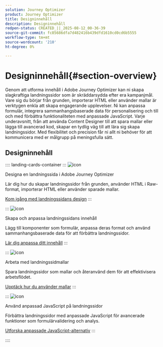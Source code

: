 ```yaml
---
solution: Journey Optimizer
product: Journey Optimizer
title: Designinnehåll
description: Designinnehåll
redpen-status: CREATED_||_2025-08-12_00-36-39
source-git-commit: fc85686dfa7d482416b439dfd1610cd0cd6b5555
workflow-type: tm+mt
source-wordcount: '210'
ht-degree: 0%

---
```



# Designinnehåll{#section-overview}

Genom att utforma innehåll i Adobe Journey Optimizer kan ni skapa slagkraftiga landningssidor som är skräddarsydda efter era kampanjmål. Vare sig du börjar från grunden, importerar HTML eller använder mallar är verktygen enkla att skapa engagerande upplevelser. Ni kan anpassa formulär, integrera sammanhangsbaserade data för personalisering och till och med förbättra funktionaliteten med anpassade JavaScript. Varje underavsnitt, från att använda Content Designer till att spara mallar eller lägga till avancerad kod, skapar en tydlig väg till att lära sig skapa landningssidor. Med flexibilitet och precision får ni allt ni behöver för att kommunicera med er målgrupp på meningsfulla sätt.

## Designinnehåll

:::: landing-cards-container
:::
![icon](https://cdn.experienceleague.adobe.com/icons/circle-play.svg)

Designa en landningssida i Adobe Journey Optimizer

Lär dig hur du skapar landningssidor från grunden, använder HTML i Raw-format, importerar HTML eller använder sparade mallar.

[Kom igång med landningssidans design](../using/landing-pages/design-lp.md)
:::

:::
![icon](https://cdn.experienceleague.adobe.com/icons/puzzle-piece.svg)

Skapa och anpassa landningssidans innehåll

Lägg till komponenter som formulär, anpassa deras format och använd sammanhangsbaserade data för att förbättra landningssidor.

[Lär dig anpassa ditt innehåll](../using/landing-pages/lp-content.md)
:::

:::
![icon](https://cdn.experienceleague.adobe.com/icons/list-check.svg)

Arbeta med landningssidmallar

Spara landningssidor som mallar och återanvänd dem för att effektivisera arbetsflödet.

[Upptäck hur du använder mallar](../using/landing-pages/lp-templates.md)
:::

:::
![icon](https://cdn.experienceleague.adobe.com/icons/code-branch.svg)

Använd anpassad JavaScript på landningssidor

Förbättra landningssidor med anpassade JavaScript för avancerade funktioner som formulärvalidering och analys.

[Utforska anpassade JavaScript-alternativ](../using/landing-pages/lp-custom-js.md)
:::

::::
